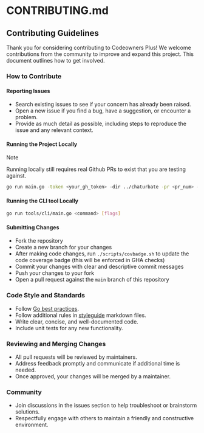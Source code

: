 # CONTRIBUTING.md

## Contributing Guidelines

Thank you for considering contributing to Codeowners Plus! We welcome contributions from the community to improve and expand this project. This document outlines how to get involved.

### How to Contribute

#### Reporting Issues

* Search existing issues to see if your concern has already been raised.
* Open a new issue if you find a bug, have a suggestion, or encounter a problem.
* Provide as much detail as possible, including steps to reproduce the issue and any relevant context.

#### Running the Project Locally

> [!Note]
> Running locally still requires real Github PRs to exist that you are testing against.

```bash
go run main.go -token <your_gh_token> -dir ../chaturbate -pr <pr_num> -repo multimediallc/chaturbate -v true
```

#### Running the CLI tool Locally

```bash
go run tools/cli/main.go <command> [flags]
```

#### Submitting Changes

* Fork the repository
* Create a new branch for your changes
* After making code changes, run `./scripts/covbadge.sh` to update the code coverage badge (this will be enforced in GHA checks)
* Commit your changes with clear and descriptive commit messages
* Push your changes to your fork
* Open a pull request against the `main` branch of this repository

### Code Style and Standards

* Follow [Go best practices](https://go.dev/doc/effective_go).
* Follow additional rules in [styleguide](styleguide/) markdown files.
* Write clear, concise, and well-documented code.
* Include unit tests for any new functionality.

### Reviewing and Merging Changes

* All pull requests will be reviewed by maintainers.
* Address feedback promptly and communicate if additional time is needed.
* Once approved, your changes will be merged by a maintainer.

### Community

* Join discussions in the issues section to help troubleshoot or brainstorm solutions.
* Respectfully engage with others to maintain a friendly and constructive environment.
